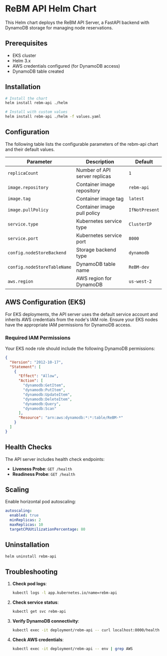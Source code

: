 # ReBM API Helm Chart

This Helm chart deploys the ReBM API Server, a FastAPI backend with DynamoDB storage for managing node reservations.

## Prerequisites

- EKS cluster
- Helm 3.x
- AWS credentials configured (for DynamoDB access)
- DynamoDB table created

## Installation

```bash
# Install the chart
helm install rebm-api ./helm

# Install with custom values
helm install rebm-api ./helm -f values.yaml
```

## Configuration

The following table lists the configurable parameters of the rebm-api chart and their default values.

| Parameter | Description | Default |
|-----------|-------------|---------|
| `replicaCount` | Number of API server replicas | `1` |
| `image.repository` | Container image repository | `rebm-api` |
| `image.tag` | Container image tag | `latest` |
| `image.pullPolicy` | Container image pull policy | `IfNotPresent` |
| `service.type` | Kubernetes service type | `ClusterIP` |
| `service.port` | Kubernetes service port | `8000` |
| `config.nodeStoreBackend` | Storage backend type | `dynamodb` |
| `config.nodeStoreTableName` | DynamoDB table name | `ReBM-dev` |
| `aws.region` | AWS region for DynamoDB | `us-west-2` |

## AWS Configuration (EKS)

For EKS deployments, the API server uses the default service account and inherits AWS credentials from the node's IAM role. Ensure your EKS nodes have the appropriate IAM permissions for DynamoDB access.

### Required IAM Permissions

Your EKS node role should include the following DynamoDB permissions:

```json
{
  "Version": "2012-10-17",
  "Statement": [
    {
      "Effect": "Allow",
      "Action": [
        "dynamodb:GetItem",
        "dynamodb:PutItem",
        "dynamodb:UpdateItem",
        "dynamodb:DeleteItem",
        "dynamodb:Query",
        "dynamodb:Scan"
      ],
      "Resource": "arn:aws:dynamodb:*:*:table/ReBM-*"
    }
  ]
}
```

## Health Checks

The API server includes health check endpoints:

- **Liveness Probe**: `GET /health`
- **Readiness Probe**: `GET /health`

## Scaling

Enable horizontal pod autoscaling:

```yaml
autoscaling:
  enabled: true
  minReplicas: 2
  maxReplicas: 10
  targetCPUUtilizationPercentage: 80
```

## Uninstallation

```bash
helm uninstall rebm-api
```

## Troubleshooting

1. **Check pod logs**:
   ```bash
   kubectl logs -l app.kubernetes.io/name=rebm-api
   ```

2. **Check service status**:
   ```bash
   kubectl get svc rebm-api
   ```

3. **Verify DynamoDB connectivity**:
   ```bash
   kubectl exec -it deployment/rebm-api -- curl localhost:8000/health
   ```

4. **Check AWS credentials**:
   ```bash
   kubectl exec -it deployment/rebm-api -- env | grep AWS
   ``` 